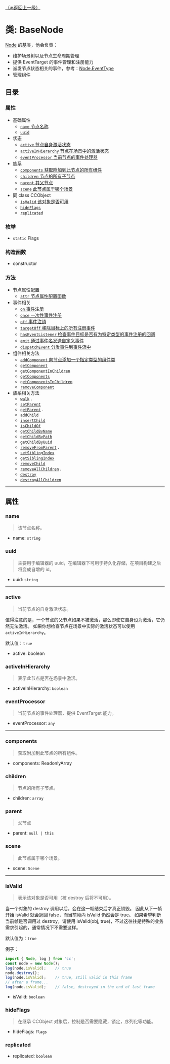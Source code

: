 [（🔙返回上一级）](目录_SceneGraph.md "scene-graph模块")
# 类: BaseNode
[Node](SceneGraph_Class_Node.md "Node类") 的基类，他会负责：

- 维护场景树以及节点生命周期管理
- 提供 EventTarget 的事件管理和注册能力
- 派发节点状态相关的事件，参考：[Node.EventType](SceneGraph_Class_Node.md#EventType_index "点击查看 “节点—事件类型”")
- 管理组件

## 目录
### 属性
* 基础属性
  * [`name` 节点名称](#name)
  * [`uuid`](#uuid "uuid")
* 状态
  * [`active` 节点自身激活状态](#active)
  * [`activeInHierarchy` 节点在场景中的激活状态](#activeInHierarchy)
  * [`eventProcessor` 当前节点的事件处理器](#eventProcessor)
* 族系
  * [`components` 获取附加到此节点的所有组件](#components)
  * [`children` 节点的所有子节点](#children)
  * [`parent` 其父节点](#parent)
  * [`scene` 此节点属于哪个场景](#scene)
* 同 class CCObject
  * [`isValid` 该对象是否可用](#isValid)
  * [`hideFlags`](#hideFlags)
  * [`replicated`](#replicated)

### 枚举
* `static` Flags

### 构造函数
* constructor

### 方法
* 节点属性配置
  *  [`attr` 节点属性配置函数](#attr)
* 事件相关
  *  [`on` 事件注册](#on)
  *  [`once` 一次性事件注册](#once)
  *  [`off` 事件注销](#off)
  *  [`targetOff` 移除目标上的所有注册事件](#targetOff)
  *  [`hasEventListener` 检查事件目标是否有为特定类型的事件注册的回调](#hasEventListener)
  *  [`emit` 通过事件名发送自定义事件](#emit)
  *  [`dispatchEvent` 分发事件到事件流中](#dispatchEvent)
* 组件相关方法
  *  [`addComponent` 向节点添加一个指定类型的组件类](#addComponent)
  *  [`getComponent`](#getComponent)
  *  [`getComponentInChildren`](#getComponentInChildren)
  *  [`getComponents`](#getComponents)
  *  [`getComponentsInChildren`](#getComponentsInChildren)
  *  [`removeComponent`](#removeComponent)
* 族系相关方法
  *  [`walk`](#walk)
.
  *  [`setParent`](#setParent)
  *  [`getParent`](#getParent)
.
  *  [`addChild`](#addChild)
  *  [`insertChild`](#insertChild)
  *  [`isChildOf`](#isChildOf)
  *  [`getChildByName`](#getChildByName)
  *  [`getChildByPath`](#getChildByPath)
  *  [`getChildByUuid`](#getChildByUuid)
  *  [`removeFromParent`](#removeFromParent)
.
  *  [`setSiblingIndex`](#setSiblingIndex)
  *  [`getSiblingIndex`](#getSiblingIndex)
  *  [`removeChild`](#removeChild)
  *  [`removeAllChildren`](#removeAllChildren)
.
  *  [`destroy`](#destroy)
  *  [`destroyAllChildren`](#destroyAllChildren)






------
## 属性
### name
> 该节点名称。

- name: `string`

### uuid
> 主要用于编辑器的 uuid，在编辑器下可用于持久化存储，在项目构建之后将变成自增的 id。

- uuid: `string`

------
### active
> 当前节点的自身激活状态。

值得注意的是，一个节点的父节点如果不被激活，那么即使它自身设为激活，它仍然无法激活。 如果你想检查节点在场景中实际的激活状态可以使用 `activeInHierarchy`。

默认值：`true`

- active: boolean

### activeInHierarchy
> 表示此节点是否在场景中激活。

- activeInHierarchy: `boolean`

### eventProcessor
> 当前节点的事件处理器，提供 EventTarget 能力。

- eventProcessor: `any`

------
### components
> 获取附加到此节点的所有组件。

- components: ReadonlyArray<Component>

### children
> 节点的所有子节点。

- children: `array`

### parent
> 父节点

- parent: `null | this`

### scene
> 此节点属于哪个场景。

- scene: `Scene`

------
### isValid
> 表示该对象是否可用（被 destroy 后将不可用）。

当一个对象的 destroy 调用以后，会在这一帧结束后才真正销毁。
因此从下一帧开始 isValid 就会返回 false，而当前帧内 isValid 仍然会是 true。
如果希望判断当前帧是否调用过 destroy，请使用 isValid(obj, true)，不过这往往是特殊的业务需求引起的，通常情况下不需要这样。

默认值为：`true`

例子：
```typescript
import { Node, log } from 'cc';
const node = new Node();
log(node.isValid);    // true
node.destroy();
log(node.isValid);    // true, still valid in this frame
// after a frame...
log(node.isValid);    // false, destroyed in the end of last frame
```
- isValid: `boolean`

### hideFlags
> 在继承 CCObject 对象后，控制是否需要隐藏，锁定，序列化等功能。

- hideFlags: `Flags`

### replicated
- replicated: `boolean`
